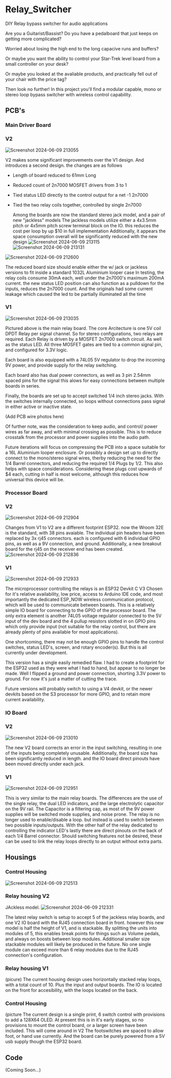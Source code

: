 # Relay_Switcher
DIY Relay bypass switcher for audio applications

Are you a Guitarist/Bassist?  Do you have a pedalboard that just keeps on getting more complicated?

Worried about losing the high end to the long capacive runs and buffers?

Or maybe you want the ability to control your Star-Trek level board from a small controller on your desk?

Or maybe you looked at the avaliable products, and practically fell out of your chair with the price tag?

Then look no further! In this project you'll find a modular capable, mono or stereo loop bypass switcher with wireless control capability.
## PCB's
### Main Driver Board
### V2

![Screenshot 2024-06-09 213055](https://github.com/AnotherBuildCorner/Relay_Switcher/assets/112969078/63d05eaf-82f2-4c50-b386-1796e34f3956)

V2 makes some significant improvements over the V1 design. And introduces a second design.
the changes are as follows
- Length of board reduced to 61mm Long
- Reduced count of 2n7000 MOSFET drivers from 3 to 1
- Tied status LED directly to the control output for a net -1 2n7000
- Tied the two relay coils together, controlled by single 2n7000

  Among the boards are now the standard stereo jack model, and a pair of new "jackless" models
  The jackless models utilize either a 4x3.5mm pitch or 4x5mm pitch screw terminal block on the IO. this reduces the cost per loop by up $10 in full implementation
  Additionally, it appears the space consumption overall will be significantly reduced with the new design
  ![Screenshot 2024-06-09 213115](https://github.com/AnotherBuildCorner/Relay_Switcher/assets/112969078/ba27fbba-6481-434b-bd60-44a3bc659cf4)
![Screenshot 2024-06-09 213131](https://github.com/AnotherBuildCorner/Relay_Switcher/assets/112969078/98519d7d-2759-4e7d-a6ef-acc00c54d896)

![Screenshot 2024-06-09 212600](https://github.com/AnotherBuildCorner/Relay_Switcher/assets/112969078/600d4f9d-0146-45f4-bcbb-637c313b8c64)

  The reduced board size should enable either the w/ jack or jackless versions to fit inside a standard 1032L Aluminium looper case
  In testing, the relay coils consume 30mA each, well under the 2n7000's maximum 200mA current.
  the new status LED position can also function as a pulldown for the inputs, reduces the 2n7000 count. And the originals had some current leakage which caused the led to be partially illuminated all the time

### V1
![Screenshot 2024-06-09 213035](https://github.com/AnotherBuildCorner/Relay_Switcher/assets/112969078/3504aa3e-24b7-436a-bfec-2d540fdbd23e)


Pictured above is the main relay board. The core Arcitecture is one 5V coil DPDT Relay per signal channel. So for stereo configurations, two relays are required.
Each Relay is driven by a MOSFET 2n7000 switch circuit. As well as the status LED. All three MOSFET gates are tied to a common signal pin, and configured for 3.3V logic.

Each board is also equipped with a 74L05 5V regulator to drop the incoming 9V power, and provide supply for the relay switching.

Each board also has dual power connectors, as well as 3 pin 2.54mm spaced pins for the signal  this alows for easy connections between multiple boards in series.

Finally, the boards are set up to accept switched 1/4 inch stereo jacks. With the switches internally connected, so loops without connections pass signal in either active or inactive state.

(Add PCB wire photos here)

Of further note, was the consideration to keep audio, and control/ power wires as far away, and with minimal crossing as possible. This is to reduce crosstalk from the processor and power supplies into the audio path.

Future iterations will focus on compressing the PCB into a space suitable for a 16L Aluminium looper enclosure. Or possibly a design set up to directly connect to the mono/stereo signal wires, therby reducing the need for the 1/4 Barrel connectors, and reducing the required 1/4 Plugs by 1/2.  This also helps with space considerations.  Considering these plugs cost upwards of $4 each, cutting in half is most welcome, although this reduces how universal this device will be.

### Processor Board
### V2
![Screenshot 2024-06-09 212904](https://github.com/AnotherBuildCorner/Relay_Switcher/assets/112969078/9e084fd9-a3d6-4b84-a671-042f3508c44a)

Changes from V1 to V2 are a different footprint ESP32.  now the Wroom 32E is the standard, with 38 pins avaiable.
The individual pin headers have been replaced by 3x rj45 connectors. each is configured with 6 individual GPIO pins, as well as a 9V connection, and ground.
Additionally, a new breakout board for the rj45 on the receiver end has been created.
![Screenshot 2024-06-09 212836](https://github.com/AnotherBuildCorner/Relay_Switcher/assets/112969078/4937689f-c710-4c16-b608-3be36bcb5051)

### V1
![Screenshot 2024-06-09 212933](https://github.com/AnotherBuildCorner/Relay_Switcher/assets/112969078/59548987-45d4-424e-9344-db4188b86837)

The microprocessor controlling the relays is an ESP32 Devkit C V3 Chosen for it's relative availability, low price, access to Arduino IDE code, and most importantly the dedicated ESP_NOW wireless communication protocol, which will be used to communicate between boards.
This is a relatively simple IO board for connecting to the GPIO of the processor board. The only extra element is another 74L05 voltage regulator connected to the 5V input of the dev board and the 4 pullup resistors slotted in on GPIO pins which only provide input (not suitable for the relay control, but there are already plenty of pins available for most applications).

One shortcoming, there may not be enough GPIO pins to handle the control switches, status LED's, screen, and rotary encoder(s). But this is all currently under development.

This version has a single easily remedied flaw. I had to create a footprint for the ESP32 used as they were what I had to hand, but appear to no longer be made. Well I flipped a ground and power connection, shorting 3.3V power to ground. For now it's just a matter of cutting the trace.

Future versions will probably switch to using a V4 devkit, or the newer devkits based on the S3 processor for more GPIO, and to retain more current availability. 

### IO Board
### V2
![Screenshot 2024-06-09 213010](https://github.com/AnotherBuildCorner/Relay_Switcher/assets/112969078/468777dc-717f-4e4b-b924-c6f28aafe7a4)

The new V2 board corrects an error in the input switching, resulting in one of the inputs being completely unusable.
Additionally, the board size has been significantly reduced in length. and the IO board direct pinouts have been moved directly under each jack.

### V1
![Screenshot 2024-06-09 212951](https://github.com/AnotherBuildCorner/Relay_Switcher/assets/112969078/688ff221-724c-4b6b-b006-768c8b037788)

This is very similar to the main relay boards.
The differences are the use of the single relay, the dual LED indicators, and the large electrolytic capacitor on the 9V rail.
The Capacitor is a filtering cap, as most of the 9V power supplies will be switched mode supplies, and noise prone.
The relay is no longer used to enable/disable a loop. but instead is used to switch between two possible inputs/outputs. With the other half of the relay dedicated to controlling the indicator LED's
lastly there are direct pinouts on the back of each 1/4 Barrel connector. Should switching features not be desired, these can be used to link the relay loops directly to an output without extra parts.



## Housings
### Control Housing 
![Screenshot 2024-06-09 212513](https://github.com/AnotherBuildCorner/Relay_Switcher/assets/112969078/565f2fa7-e8dc-49e8-8bce-753956f41479)

### Relay housing V2 
JAckless model.
![Screenshot 2024-06-09 212331](https://github.com/AnotherBuildCorner/Relay_Switcher/assets/112969078/781447e6-f76a-4064-8620-b9911a61945c)


The latest relay switch is setup to accept 5 of the jackless relay boards, and one V2 IO board with the RJ45 connection board in front.  however this new model is half the height of V1, and is stackable. By splitting the units into modules of 5, this enables break points for things such as Volume pedals, and always on boosts between loop modules. Additional smaller size stackable modules will likely be produced in the future. No one single module can exceed more than 6 relay modules due to the RJ45 connection's configuration.

### Relay housing V1
(picure)
The current housing design uses horizontally stacked relay loops, with a total count of 10. Plus the input and output boards. The IO is located on the front for accesibility, with the loops located on the back.

### Control Housing
(picture
The current design is a single print, 6 switch control with provisions to add a 128X64 OLED.
At present this is in it's early stages, so no provisions to mount the control board, or a larger screen have been included. This will come around in V2  The footswitches are spaced to allow foot, or hand use currently. And the board can be purely powered from a 5V usb supply though the ESP32 board.

## Code
(Coming Soon...)



